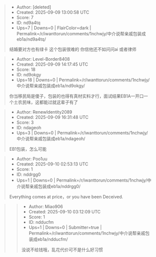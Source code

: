 > - Author: [deleted]
> - Created: 2025-09-09 13:00:58 UTC
> - Score: 7
> - ID: nd9a4tq
> - Ups=7 | Downs=0 | FlairColor=dark | Permalink=/r/iwanttorun/comments/1nchwjy/中介说帮亲戚包装成eb1a/nd9a4tq/
>
> 结婚要对方也有绿卡  这个包装很难的 你信他还不如问问ai 或者律师

> - Author: Level-Border8408
> - Created: 2025-09-09 14:17:45 UTC
> - Score: 18
> - ID: nd9okgy
> - Ups=18 | Downs=0 | Permalink=/r/iwanttorun/comments/1nchwjy/中介说帮亲戚包装成eb1a/nd9okgy/
>
> 你当移民局是傻子，包装的也得有真材实料才行，面试结果EB1A一开口一个土农民味，这都能过就这辈子有了

> - Author: RenewIdentity2089
> - Created: 2025-09-09 16:31:48 UTC
> - Score: 3
> - ID: ndageoh
> - Ups=3 | Downs=0 | Permalink=/r/iwanttorun/comments/1nchwjy/中介说帮亲戚包装成eb1a/ndageoh/
>
> EB1包装，怎么可能

> - Author: Poo1uu
> - Created: 2025-09-10 02:53:13 UTC
> - Score: 1
> - ID: nddrgg0
> - Ups=1 | Downs=0 | Permalink=/r/iwanttorun/comments/1nchwjy/中介说帮亲戚包装成eb1a/nddrgg0/
>
> Everything comes at price，or you have been
> Deceived.

>> - Author: Miao906
>> - Created: 2025-09-10 03:12:09 UTC
>> - Score: 1
>> - ID: ndducfm
>> - Ups=1 | Downs=0 | Submitter=true | Permalink=/r/iwanttorun/comments/1nchwjy/中介说帮亲戚包装成eb1a/ndducfm/
>>
>> 没说不给钱哦，乱花代价可不是什么好习惯
